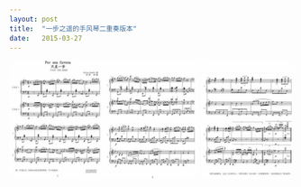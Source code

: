 ```yaml
---
layout: post
title:  "一步之遥的手风琴二重奏版本"
date:   2015-03-27
---
```



![alt text](/assets/files/2/一步之遥的手风琴二重奏版本.jpg "一步之遥")
